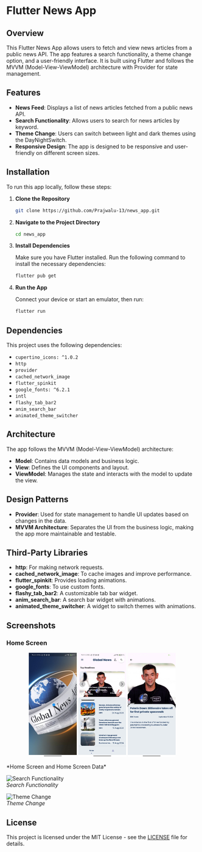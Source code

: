 # Flutter News App

## Overview

This Flutter News App allows users to fetch and view news articles from a public news API. The app features a search functionality, a theme change option, and a user-friendly interface. It is built using Flutter and follows the MVVM (Model-View-ViewModel) architecture with Provider for state management.

## Features

- **News Feed**: Displays a list of news articles fetched from a public news API.
- **Search Functionality**: Allows users to search for news articles by keyword.
- **Theme Change**: Users can switch between light and dark themes using the DayNightSwitch.
- **Responsive Design**: The app is designed to be responsive and user-friendly on different screen sizes.

## Installation

To run this app locally, follow these steps:

1. **Clone the Repository**

    ```bash
    git clone https://github.com/Prajwalu-13/news_app.git
    ```

2. **Navigate to the Project Directory**

    ```bash
    cd news_app
    ```

3. **Install Dependencies**

   Make sure you have Flutter installed. Run the following command to install the necessary dependencies:

    ```bash
    flutter pub get
    ```

4. **Run the App**

   Connect your device or start an emulator, then run:

    ```bash
    flutter run
    ```

## Dependencies

This project uses the following dependencies:

- `cupertino_icons: ^1.0.2`
- `http`
- `provider`
- `cached_network_image`
- `flutter_spinkit`
- `google_fonts: ^6.2.1`
- `intl`
- `flashy_tab_bar2`
- `anim_search_bar`
- `animated_theme_switcher`

## Architecture

The app follows the MVVM (Model-View-ViewModel) architecture:

- **Model**: Contains data models and business logic.
- **View**: Defines the UI components and layout.
- **ViewModel**: Manages the state and interacts with the model to update the view.

## Design Patterns

- **Provider**: Used for state management to handle UI updates based on changes in the data.
- **MVVM Architecture**: Separates the UI from the business logic, making the app more maintainable and testable.

## Third-Party Libraries

- **http**: For making network requests.
- **cached_network_image**: To cache images and improve performance.
- **flutter_spinkit**: Provides loading animations.
- **google_fonts**: To use custom fonts.
- **flashy_tab_bar2**: A customizable tab bar widget.
- **anim_search_bar**: A search bar widget with animations.
- **animated_theme_switcher**: A widget to switch themes with animations.

## Screenshots

### Home Screen

<p align="center">
  <img src="assets/images/splash.jpg" alt="Home Screen" height="30%" width="25%" />
  <img src="assets/images/homescreen.jpg" alt="Home Screen" height="30%" width="25%" />
  <img src="assets/images/homescreendata.jpg" alt="Home Screen Data" height="30%" width="25%" />
</p>
*Home Screen and Home Screen Data*

![Search Functionality](path/to/search_functionality_image.png)  
*Search Functionality*

![Theme Change](path/to/theme_change_image.png)  
*Theme Change*

## License

This project is licensed under the MIT License - see the [LICENSE](LICENSE) file for details.
